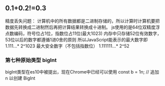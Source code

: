 ## 0.1+0.2!=0.3
精度丢失问题：
计算机中的所有数据都是二进制存储的，所以计算时计算机要把数据先转换成二进制然后再把计算结果转换成十进制。
js使用的是64位双精度浮点数编码，符号位占1位，指数位占11位(最大1023)
内存中只存储52位有效数字，53位以后的数字都遵循1进0舍的原则
所以JavaScript能表示的最大数字即 1.111...* 2^1023
最大安全数字（不包括指数位）  1.111111...* 2^52


### 第七种原始类型  bigInt 
bigInt类型在es10中被提出，现在Chrome中已经可以使用
const b = 1n;  // 追加 n 以创建 BigInt